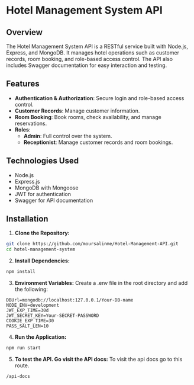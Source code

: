 # Hotel Management System API

## Overview

The Hotel Management System API is a RESTful service built with Node.js, Express, and MongoDB. It manages hotel operations such as customer records, room booking, and role-based access control. The API also includes Swagger documentation for easy interaction and testing.

## Features

-   **Authentication & Authorization**: Secure login and role-based access control.
-   **Customer Records**: Manage customer information.
-   **Room Booking**: Book rooms, check availability, and manage reservations.
-   **Roles**:
    -   **Admin**: Full control over the system.
    -   **Receptionist**: Manage customer records and room bookings.

## Technologies Used

-   Node.js
-   Express.js
-   MongoDB with Mongoose
-   JWT for authentication
-   Swagger for API documentation

## Installation

1. **Clone the Repository:**

```bash
git clone https://github.com/moursalinme/Hotel-Management-API.git
cd hotel-management-system
```

2. **Install Dependencies:**
```bash
npm install
```

3. **Environment Variables:**
Create a .env file in the root directory and add the following:
```
DBUrl=mongodb://localhost:127.0.0.1/Your-DB-name
NODE_ENV=development    
JWT_EXP_TIME=30d
JWT_SECRET_KEY=Your-SECRET-PASSWORD
COOKIE_EXP_TIME=30
PASS_SALT_LEN=10
```
4. **Run the Application:**
```bash
npm run start
```
5. **To test the API. Go visit the API docs:**
To visit the api docs go to this route.
```bash
/api-docs
```